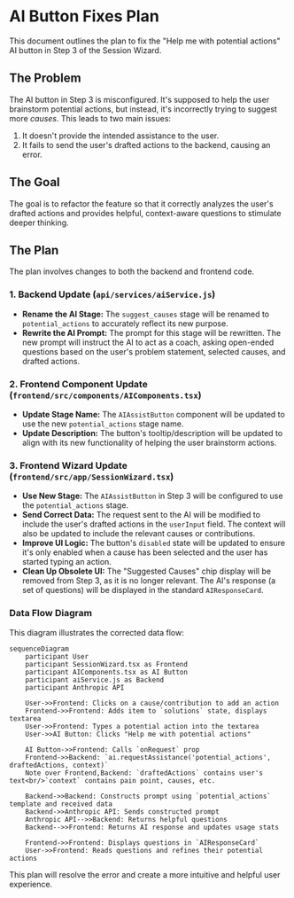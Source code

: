 # AI Button Fixes Plan

This document outlines the plan to fix the "Help me with potential actions" AI button in Step 3 of the Session Wizard.

## The Problem

The AI button in Step 3 is misconfigured. It's supposed to help the user brainstorm potential actions, but instead, it's incorrectly trying to suggest more *causes*. This leads to two main issues:
1.  It doesn't provide the intended assistance to the user.
2.  It fails to send the user's drafted actions to the backend, causing an error.

## The Goal

The goal is to refactor the feature so that it correctly analyzes the user's drafted actions and provides helpful, context-aware questions to stimulate deeper thinking.

## The Plan

The plan involves changes to both the backend and frontend code.

### 1. Backend Update (`api/services/aiService.js`)

-   **Rename the AI Stage:** The `suggest_causes` stage will be renamed to `potential_actions` to accurately reflect its new purpose.
-   **Rewrite the AI Prompt:** The prompt for this stage will be rewritten. The new prompt will instruct the AI to act as a coach, asking open-ended questions based on the user's problem statement, selected causes, and drafted actions.

### 2. Frontend Component Update (`frontend/src/components/AIComponents.tsx`)

-   **Update Stage Name:** The `AIAssistButton` component will be updated to use the new `potential_actions` stage name.
-   **Update Description:** The button's tooltip/description will be updated to align with its new functionality of helping the user brainstorm actions.

### 3. Frontend Wizard Update (`frontend/src/app/SessionWizard.tsx`)

-   **Use New Stage:** The `AIAssistButton` in Step 3 will be configured to use the `potential_actions` stage.
-   **Send Correct Data:** The request sent to the AI will be modified to include the user's drafted actions in the `userInput` field. The context will also be updated to include the relevant causes or contributions.
-   **Improve UI Logic:** The button's `disabled` state will be updated to ensure it's only enabled when a cause has been selected and the user has started typing an action.
-   **Clean Up Obsolete UI:** The "Suggested Causes" chip display will be removed from Step 3, as it is no longer relevant. The AI's response (a set of questions) will be displayed in the standard `AIResponseCard`.

### Data Flow Diagram

This diagram illustrates the corrected data flow:

```mermaid
sequenceDiagram
    participant User
    participant SessionWizard.tsx as Frontend
    participant AIComponents.tsx as AI Button
    participant aiService.js as Backend
    participant Anthropic API

    User->>Frontend: Clicks on a cause/contribution to add an action
    Frontend->>Frontend: Adds item to `solutions` state, displays textarea
    User->>Frontend: Types a potential action into the textarea
    User->>AI Button: Clicks "Help me with potential actions"

    AI Button->>Frontend: Calls `onRequest` prop
    Frontend->>Backend: `ai.requestAssistance('potential_actions', draftedActions, context)`
    Note over Frontend,Backend: `draftedActions` contains user's text<br/>`context` contains pain point, causes, etc.

    Backend->>Backend: Constructs prompt using `potential_actions` template and received data
    Backend->>Anthropic API: Sends constructed prompt
    Anthropic API-->>Backend: Returns helpful questions
    Backend-->>Frontend: Returns AI response and updates usage stats

    Frontend->>Frontend: Displays questions in `AIResponseCard`
    User->>Frontend: Reads questions and refines their potential actions
```

This plan will resolve the error and create a more intuitive and helpful user experience.